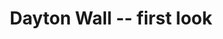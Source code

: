 ---
layout: default
category: bts
tags: ["openFrameworks","Unity","nodejs","projection"]
video: "https://player.vimeo.com/video/97938673?badge=0&amp;autopause=0&amp;player_id=0&amp;app_id=72231"
title: "Dayton Wall -- first look"
thumbnail: "https://i.vimeocdn.com/video/478486225_295x166.jpg?r=pad"
description: | 
  Still tons of little tweaks to do, but the initial setup works well.
---